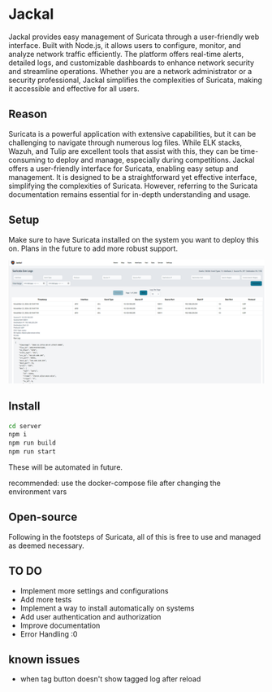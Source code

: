 # Jackal

Jackal provides easy management of Suricata through a user-friendly web interface. Built with Node.js, it allows users to configure, monitor, and analyze network traffic efficiently. The platform offers real-time alerts, detailed logs, and customizable dashboards to enhance network security and streamline operations. Whether you are a network administrator or a security professional, Jackal simplifies the complexities of Suricata, making it accessible and effective for all users.

## Reason

Suricata is a powerful application with extensive capabilities, but it can be challenging to navigate through numerous log files. While ELK stacks, Wazuh, and Tulip are excellent tools that assist with this, they can be time-consuming to deploy and manage, especially during competitions. Jackal offers a user-friendly interface for Suricata, enabling easy setup and management. It is designed to be a straightforward yet effective interface, simplifying the complexities of Suricata. However, referring to the Suricata documentation remains essential for in-depth understanding and usage.

## Setup

Make sure to have Suricata installed on the system you want to deploy this on. Plans in the future to add more robust support.

![front end picture](front_end.png)

## Install

```sh
cd server
npm i
npm run build
npm run start
```

These will be automated in future.

recommended: use the docker-compose file after changing the environment vars

## Open-source

Following in the footsteps of Suricata, all of this is free to use and managed as deemed necessary.

## TO DO

-   Implement more settings and configurations
-   Add more tests
-   Implement a way to install automatically on systems
-   Add user authentication and authorization
-   Improve documentation
-   Error Handling :0

## known issues

-   when tag button doesn't show tagged log after reload
